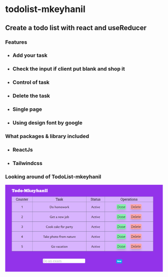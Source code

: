 # todolist-mkeyhanil

<h2>Create a todo list with react and useReducer</h2>

<h3>Features</h3>
<ul>
    <li><h3>Add your task</h3></li>
    <li><h3>Check the input if client put blank and shop it</h3></li>
    <li><h3>Control of task</h3></li>
    <li><h3>Delete the task</h3></li>
    <li><h3>Single page</h3></li>
    <li><h3>Using design font by google</h3></li>
</ul>

<h3>What packages & library included</h3>
<ul>
    <li><h3>ReactJs</h3></li>
	<li><h3>Tailwindcss</h3></li>
</ul>


<h3>Looking around of TodoList-mkeyhanil </h3>
<img src='./public/img/Capture.PNG'/>